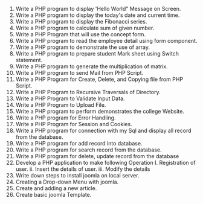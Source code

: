 1. Write a PHP program to display 'Hello World" Message on Screen.
2. Write a PHP program to display the today's date and current time.
3. Write a PHP program to display the Fibonacci series.
4. Write a PHP program to calculate sum of given number.
5. Write a PHP Program that will use the concept form.
6. Write a PHP program to read the employee detail using form component.
7. Write a PHP program to demonstrate the use of array.
8. Write a PHP program to prepare student Mark sheet using Switch statement.
9. Write a PHP program to generate the multiplication of matrix.
10. Write a PHP program to send Mail from PHP Script.
11. Write a PHP Program for Create, Delete, and Copying file from PHP Script.
12. Write a PHP Program to Recursive Traversals of Directory.
13. Write a PHP Program to Validate Input Data.
14. Write a PHP Program to Upload File.
15. Write a PHP program to perform demonstrates the college Website.
16. Write a PHP program for Error Handling.
17. Write a PHP Program for Session and Cookies.
18. Write a PHP program for connection with my Sql and display all record from the database.
19. Write a PHP program for add record into database.
20. Write a PHP program for search record from the database.
21. Write a PHP program for delete, update record from the database
22. Develop a PHP application to make following Operation
    I. Registration of user.
    ii. Insert the details of user.
    iii. Modify the details
23. Write down steps to install joomla on local server.
24. Creating a Drop-down Menu with joomla.
25. Create and adding a new article.
26. Create basic joomla Template.